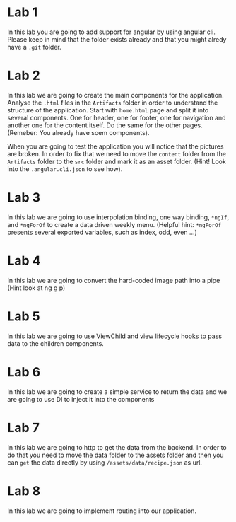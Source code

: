 # Lab 1

In this lab you are going to add support for angular by using angular cli. Please keep in mind that the folder exists already and that you might alredy have a `.git` folder.

# Lab 2

In this lab we are going to create the main components for the application. 
Analyse the `.html` files in the `Artifacts` folder in order to understand the structure of the application.
Start with `home.html` page and split it into several components. One for header, one for footer, one for navigation and another one for the content itself. Do the same for the other pages. (Remeber: You already have soem components).

When you are going to test the application you will notice that the pictures are broken. In order to fix that we need to move the `content` folder from the `Artifacts` folder to the `src` folder and mark it as an asset folder. (Hint! Look into the `.angular.cli.json` to see how).
 
 # Lab 3

 In this lab we are going to use interpolation binding, one way binding, `*ngIf`, and `*ngForOf` to create a data driven weekly menu. (Helpful hint: `*ngForOf` presents several exported variables, such as index, odd, even ...)

# Lab 4

In this lab we are going to convert the hard-coded image path into a pipe (Hint look at ng g p)

# Lab 5

In this lab we are going to use ViewChild and view lifecycle hooks to pass data to the children components.

# Lab 6

In this lab we are going to create a simple service to return the data and we are going to use DI to inject it into the components

# Lab 7

In this lab we are going to http to get the data from the backend. In order to do that you need to move the data folder to the assets folder and then you can `get` the data directly by using `/assets/data/recipe.json` as url.

# Lab 8

In this lab we are going to implement routing into our application. 
  